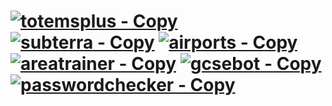 # [![totemsplus - Copy](https://user-images.githubusercontent.com/67003539/181018001-56a1fdf8-3519-4460-a32e-96f1b039b1bf.png)](https://github.com/The-Iceburg/TotemsPlus) [![subterra - Copy](https://user-images.githubusercontent.com/67003539/181018139-59a88a98-90fe-4aa8-8351-02e79b22207d.png)](https://github.com/The-Iceburg/Sub-Terra) [![airports - Copy](https://user-images.githubusercontent.com/67003539/181018089-f3ddc6cc-c2e5-4ba2-92f1-b574597edb6e.png)](https://github.com/The-Iceburg/Airports) [![areatrainer - Copy](https://user-images.githubusercontent.com/67003539/181018180-0839ca00-ca2e-4d64-8752-b841d20d8cf4.png)](https://github.com/The-Iceburg/Area-Trainer) [![gcsebot - Copy](https://user-images.githubusercontent.com/67003539/181018227-9d8009b0-9bf4-4652-a48c-e04354b14905.png)](https://github.com/The-Iceburg/GCSE-Bot) [![passwordchecker - Copy](https://user-images.githubusercontent.com/67003539/181018259-32330e07-242e-4b54-b1e2-5267b208df24.png)](https://github.com/The-Iceburg/Password-Checker)
